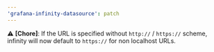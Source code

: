 ```yaml
---
'grafana-infinity-datasource': patch
---
```


⚠️ **[Chore]**: If the URL is specified without `http://` / `https://` scheme, infinity will now default to `https://` for non localhost URLs.
